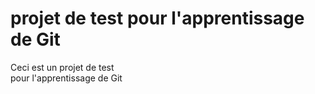 # projet de test pour l'apprentissage de Git

Ceci est un projet de test\
pour l'apprentissage de Git